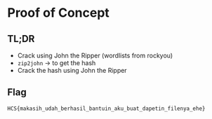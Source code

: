 # Proof of Concept

## TL;DR

- Crack using John the Ripper (wordlists from rockyou)
- `zip2john` -> to get the hash
- Crack the hash using John the Ripper

## Flag

`HCS{makasih_udah_berhasil_bantuin_aku_buat_dapetin_filenya_ehe}`